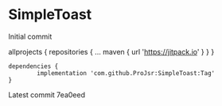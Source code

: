 # SimpleToast
Initial commit


allprojects {
		repositories {
			...
			maven { url 'https://jitpack.io' }
		}
	}


	dependencies {
	        implementation 'com.github.ProJsr:SimpleToast:Tag'
	}
Latest commit
7ea0eed

